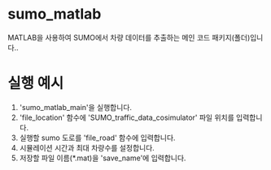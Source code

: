 # sumo_matlab
MATLAB을 사용하여 SUMO에서 차량 데이터를 추출하는 메인 코드 패키지(폴더)입니다..</br>

# 실행 예시
1. 'sumo_matlab_main'을 실행합니다. </br>
2. 'file_location' 함수에 'SUMO_traffic_data_cosimulator' 파일 위치를 입력합니다.</br>
3. 실행할 sumo 도로를 'file_road' 함수에 입력합니다.</br>
4. 시뮬레이션 시간과 최대 차량수를 설정합니다.</br>
5. 저장할 파일 이름(*.mat)을 'save_name'에 입력합니다.
